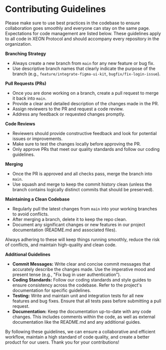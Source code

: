 # Contributing Guidelines

Please make sure to use best practices in the codebase to ensure collaboration goes smoothly and everyone can stay on the same page. Expectations for code management are listed below. These guidelines apply to all code in XEON Protocol and should accompany every repository in the organization.

**Branching Strategy**

- Always create a new branch from `main` for any new feature or bug fix.
- Use descriptive branch names that clearly indicate the purpose of the branch (e.g., `feature/integrate-figma-ui-kit`, `bugfix/fix-login-issue`).

**Pull Requests (PRs)**

- Once you are done working on a branch, create a pull request to merge it back into `main`.
- Provide a clear and detailed description of the changes made in the PR.
- Assign reviewers to the PR and request a code review.
- Address any feedback or requested changes promptly.

**Code Reviews**

- Reviewers should provide constructive feedback and look for potential issues or improvements.
- Make sure to test the changes locally before approving the PR.
- Only approve PRs that meet our quality standards and follow our coding guidelines.

**Merging**

- Once the PR is approved and all checks pass, merge the branch into `main`.
- Use squash and merge to keep the commit history clean (unless the branch contains logically distinct commits that should be preserved).

**Maintaining a Clean Codebase**

- Regularly pull the latest changes from `main` into your working branches to avoid conflicts.
- After merging a branch, delete it to keep the repo clean.
- Document any significant changes or new features in our project documentation (README.md and associated files).

Always adhering to these will keep things running smoothly, reduce the risk of conflicts, and maintain high-quality and clean code.

**Additional Guidelines**

- **Commit Messages:** Write clear and concise commit messages that accurately describe the changes made. Use the imperative mood and present tense (e.g., "Fix bug in user authentication").
- **Coding Standards:** Follow our coding standards and style guides to ensure consistency across the codebase. Refer to the project's documentation for specific guidelines.
- **Testing:** Write and maintain unit and integration tests for all new features and bug fixes. Ensure that all tests pass before submitting a pull request.
- **Documentation:** Keep the documentation up-to-date with any code changes. This includes comments within the code, as well as external documentation like the README.md and any additional guides.

By following these guidelines, we can ensure a collaborative and efficient workflow, maintain a high standard of code quality, and create a better product for our users. Thank you for your contributions!
